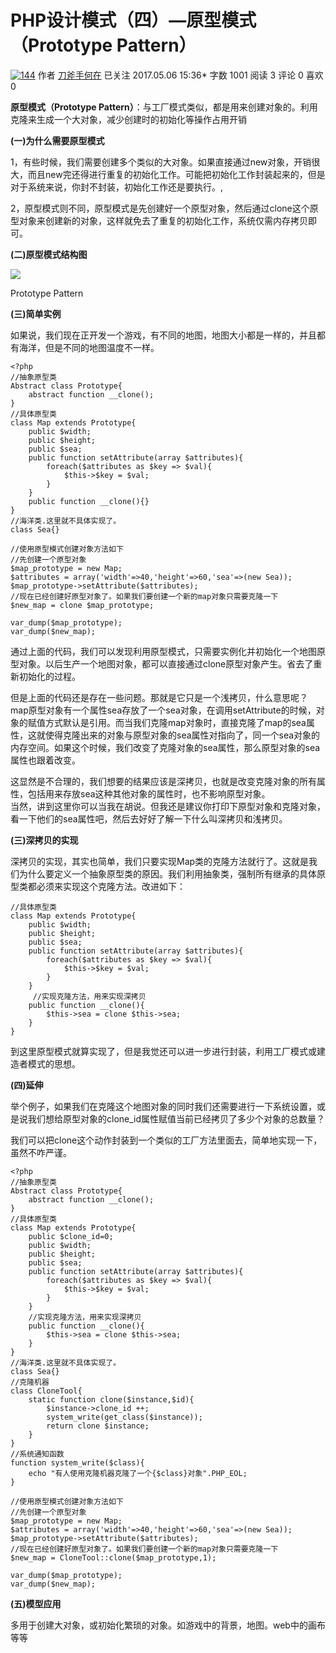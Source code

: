 # PHP设计模式（四）—原型模式（Prototype Pattern）

[![144](//upload.jianshu.io/users/upload_avatars/5261067/703f2a63-5c14-4070-a6f7-716b8c97ff88.png?imageMogr2/auto-orient/strip|imageView2/1/w/144/h/144)](/u/29417b7766fe) 作者  [刀斧手何在][0] 已关注 2017.05.06 15:36*  字数 1001  阅读 3 评论 0 喜欢 0

**原型模式（Prototype Pattern）**：与工厂模式类似，都是用来创建对象的。利用克隆来生成一个大对象，减少创建时的初始化等操作占用开销

**(一)为什么需要原型模式**

1，有些时候，我们需要创建多个类似的大对象。如果直接通过new对象，开销很大，而且new完还得进行重复的初始化工作。可能把初始化工作封装起来的，但是对于系统来说，你封不封装，初始化工作还是要执行。,

2，原型模式则不同，原型模式是先创建好一个原型对象，然后通过clone这个原型对象来创建新的对象，这样就免去了重复的初始化工作，系统仅需内存拷贝即可。

**(二)原型模式结构图**

![][1]



Prototype Pattern

**(三)简单实例**

如果说，我们现在正开发一个游戏，有不同的地图，地图大小都是一样的，并且都有海洋，但是不同的地图温度不一样。

    <?php
    //抽象原型类
    Abstract class Prototype{
        abstract function __clone();
    }
    //具体原型类
    class Map extends Prototype{
        public $width;
        public $height;
        public $sea;
        public function setAttribute(array $attributes){
            foreach($attributes as $key => $val){
                $this->$key = $val;
            }
        }
        public function __clone(){}
    }
    //海洋类.这里就不具体实现了。
    class Sea{}
    
    //使用原型模式创建对象方法如下
    //先创建一个原型对象
    $map_prototype = new Map;
    $attributes = array('width'=>40,'height'=>60,'sea'=>(new Sea));
    $map_prototype->setAttribute($attributes);
    //现在已经创建好原型对象了。如果我们要创建一个新的map对象只需要克隆一下
    $new_map = clone $map_prototype;
    
    var_dump($map_prototype);
    var_dump($new_map);

通过上面的代码，我们可以发现利用原型模式，只需要实例化并初始化一个地图原型对象。以后生产一个地图对象，都可以直接通过clone原型对象产生。省去了重新初始化的过程。

但是上面的代码还是存在一些问题。那就是它只是一个浅拷贝，什么意思呢？map原型对象有一个属性sea存放了一个sea对象，在调用setAttribute的时候，对象的赋值方式默认是引用。而当我们克隆map对象时，直接克隆了map的sea属性，这就使得克隆出来的对象与原型对象的sea属性对指向了，同一个sea对象的内存空间。如果这个时候，我们改变了克隆对象的sea属性，那么原型对象的sea属性也跟着改变。

这显然是不合理的，我们想要的结果应该是深拷贝，也就是改变克隆对象的所有属性，包括用来存放sea这种其他对象的属性时，也不影响原型对象。  
当然，讲到这里你可以当我在胡说。但我还是建议你打印下原型对象和克隆对象，看一下他们的sea属性吧，然后去好好了解一下什么叫深拷贝和浅拷贝。

**(三)深拷贝的实现**

深拷贝的实现，其实也简单，我们只要实现Map类的克隆方法就行了。这就是我们为什么要定义一个抽象原型类的原因。我们利用抽象类，强制所有继承的具体原型类都必须来实现这个克隆方法。改进如下：

    //具体原型类
    class Map extends Prototype{
        public $width;
        public $height;
        public $sea;
        public function setAttribute(array $attributes){
            foreach($attributes as $key => $val){
                $this->$key = $val;
            }
        }
         //实现克隆方法，用来实现深拷贝
        public function __clone(){
            $this->sea = clone $this->sea;
        }
    }

到这里原型模式就算实现了，但是我觉还可以进一步进行封装，利用工厂模式或建造者模式的思想。

**(四)延伸**

举个例子，如果我们在克隆这个地图对象的同时我们还需要进行一下系统设置，或是说我们想给原型对象的clone_id属性赋值当前已经拷贝了多少个对象的总数量？

我们可以把clone这个动作封装到一个类似的工厂方法里面去，简单地实现一下，虽然不咋严谨。

    <?php
    //抽象原型类
    Abstract class Prototype{
        abstract function __clone();
    }
    //具体原型类
    class Map extends Prototype{
        public $clone_id=0;
        public $width;
        public $height;
        public $sea;
        public function setAttribute(array $attributes){
            foreach($attributes as $key => $val){
                $this->$key = $val;
            }
        }
        //实现克隆方法，用来实现深拷贝
        public function __clone(){
            $this->sea = clone $this->sea;
        }
    }
    //海洋类.这里就不具体实现了。
    class Sea{}
    //克隆机器
    class CloneTool{
        static function clone($instance,$id){
            $instance->clone_id ++;
            system_write(get_class($instance));
            return clone $instance;
        }
    }
    //系统通知函数
    function system_write($class){
        echo "有人使用克隆机器克隆了一个{$class}对象".PHP_EOL;
    }
    
    //使用原型模式创建对象方法如下
    //先创建一个原型对象
    $map_prototype = new Map;
    $attributes = array('width'=>40,'height'=>60,'sea'=>(new Sea));
    $map_prototype->setAttribute($attributes);
    //现在已经创建好原型对象了。如果我们要创建一个新的map对象只需要克隆一下
    $new_map = CloneTool::clone($map_prototype,1);
    
    var_dump($map_prototype);
    var_dump($new_map);

**(五)模型应用**

多用于创建大对象，或初始化繁琐的对象。如游戏中的背景，地图。web中的画布等等

[0]: http://www.jianshu.com/u/29417b7766fe
[1]: http://upload-images.jianshu.io/upload_images/5261067-44abf9fd930c2ad5.png